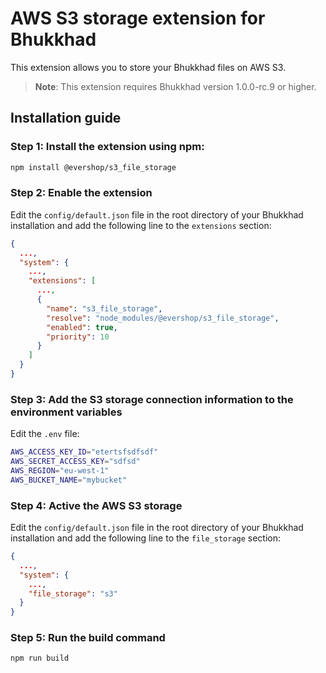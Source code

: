 # AWS S3 storage extension for Bhukkhad

This extension allows you to store your Bhukkhad files on AWS S3.

> **Note**: This extension requires Bhukkhad version 1.0.0-rc.9 or higher.

## Installation guide

### Step 1: Install the extension using npm:

```bash
npm install @evershop/s3_file_storage
```

### Step 2: Enable the extension

Edit the `config/default.json` file in the root directory of your Bhukkhad installation and add the following line to the `extensions` section:

```json
{
  ...,
  "system": {
    ...,
    "extensions": [
      ...,
      {
        "name": "s3_file_storage",
        "resolve": "node_modules/@evershop/s3_file_storage",
        "enabled": true,
        "priority": 10
      }
    ]
  }
}
```

### Step 3: Add the S3 storage connection information to the environment variables

Edit the `.env` file:

```bash
AWS_ACCESS_KEY_ID="etertsfsdfsdf"
AWS_SECRET_ACCESS_KEY="sdfsd"
AWS_REGION="eu-west-1"
AWS_BUCKET_NAME="mybucket"
```

### Step 4: Active the AWS S3 storage

Edit the `config/default.json` file in the root directory of your Bhukkhad installation and add the following line to the `file_storage` section:

```json
{
  ...,
  "system": {
    ...,
    "file_storage": "s3"
  }
}
```

### Step 5: Run the build command

```bash
npm run build
```
